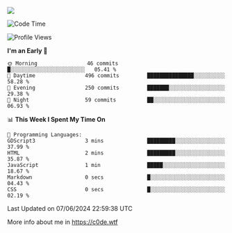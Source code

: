<a href="https://wakatime.com"><img src="https://wakatime.com/share/@c0dezin/b7f18a7c-ab3a-40b8-8bc7-b1b7bf71f1d6.svg" /></a>

<!--START_SECTION:waka-->
![Code Time](http://img.shields.io/badge/Code%20Time-34%20hrs%203%20mins-blue)

![Profile Views](http://img.shields.io/badge/Profile%20Views-0-blue)

**I'm an Early 🐤** 

```text
🌞 Morning                46 commits          █░░░░░░░░░░░░░░░░░░░░░░░░   05.41 % 
🌆 Daytime                496 commits         ███████████████░░░░░░░░░░   58.28 % 
🌃 Evening                250 commits         ███████░░░░░░░░░░░░░░░░░░   29.38 % 
🌙 Night                  59 commits          ██░░░░░░░░░░░░░░░░░░░░░░░   06.93 % 
```


📊 **This Week I Spent My Time On** 

```text
💬 Programming Languages: 
GDScript3                3 mins              █████████░░░░░░░░░░░░░░░░   37.99 % 
HTML                     2 mins              █████████░░░░░░░░░░░░░░░░   35.87 % 
JavaScript               1 min               █████░░░░░░░░░░░░░░░░░░░░   18.67 % 
Markdown                 0 secs              █░░░░░░░░░░░░░░░░░░░░░░░░   04.43 % 
CSS                      0 secs              █░░░░░░░░░░░░░░░░░░░░░░░░   02.19 % 
```


 Last Updated on 07/06/2024 22:59:38 UTC
<!--END_SECTION:waka-->

More info about me in https://c0de.wtf
